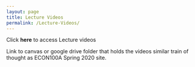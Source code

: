 ```yaml
---
layout: page
title: Lecture Videos
permalink: /Lecture-Videos/
---
```


Click **here** to access Lecture videos


Link to canvas or google drive folder that holds the videos similar train of thought as ECON100A Spring 2020 site.
